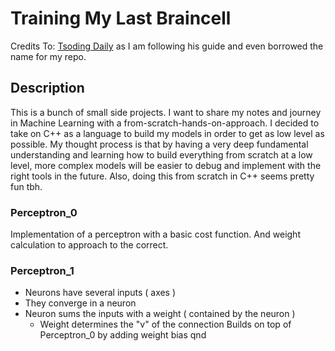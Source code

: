 # Training My Last Braincell

Credits To: [Tsoding Daily](https://www.youtube.com/@TsodingDaily) as I am following his guide and even borrowed the name for my repo.

## Description

This is a bunch of small side projects. I want to share my notes and journey in Machine Learning with a from-scratch-hands-on-approach. I decided to take on C++ as a language to build my models in order to get as low level as possible. My thought process is that by having a very deep fundamental understanding and learning how to build everything from scratch at a low level, more complex models will be easier to debug and implement with the right tools in the future. Also, doing this from scratch in C++ seems pretty fun tbh.

### Perceptron_0

Implementation of a perceptron with a basic cost function. And weight calculation to approach to the correct.

### Perceptron_1

- Neurons have several inputs ( axes )
- They converge in a neuron 
- Neuron sums the inputs with a weight ( contained by the neuron )
  - Weight determines the "v" of the connection
Builds on top of Perceptron_0 by adding weight bias qnd
